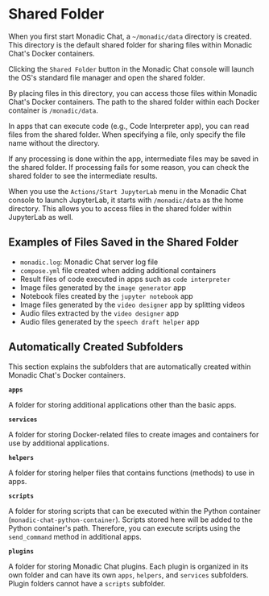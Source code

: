 # Shared Folder

When you first start Monadic Chat, a `~/monadic/data` directory is created. This directory is the default shared folder for sharing files within Monadic Chat's Docker containers.

Clicking the `Shared Folder` button in the Monadic Chat console will launch the OS's standard file manager and open the shared folder.

By placing files in this directory, you can access those files within Monadic Chat's Docker containers. The path to the shared folder within each Docker container is `/monadic/data`.

In apps that can execute code (e.g., Code Interpreter app), you can read files from the shared folder. When specifying a file, only specify the file name without the directory.

If any processing is done within the app, intermediate files may be saved in the shared folder. If processing fails for some reason, you can check the shared folder to see the intermediate results.

When you use the `Actions/Start JupyterLab` menu in the Monadic Chat console to launch JupyterLab, it starts with `/monadic/data` as the home directory. This allows you to access files in the shared folder within JupyterLab as well.

## Examples of Files Saved in the Shared Folder

- `monadic.log`: Monadic Chat server log file
- `compose.yml` file created when adding additional containers
- Result files of code executed in apps such as `code interpreter`
- Image files generated by the `image generator` app
- Notebook files created by the `jupyter notebook` app
- Image files generated by the `video designer` app by splitting videos
- Audio files extracted by the `video designer` app
- Audio files generated by the `speech draft helper` app

## Automatically Created Subfolders

This section explains the subfolders that are automatically created within Monadic Chat's Docker containers.

**`apps`**

A folder for storing additional applications other than the basic apps.

**`services`**

A folder for storing Docker-related files to create images and containers for use by additional applications.

**`helpers`**

A folder for storing helper files that contains functions (methods) to use in apps.

**`scripts`**

A folder for storing scripts that can be executed within the Python container (`monadic-chat-python-container`). Scripts stored here will be added to the Python container's path. Therefore, you can execute scripts using the `send_command` method in additional apps.

**`plugins`**

A folder for storing Monadic Chat plugins. Each plugin is organized in its own folder and can have its own `apps`, `helpers`, and `services` subfolders. Plugin folders cannot have a `scripts` subfolder.
